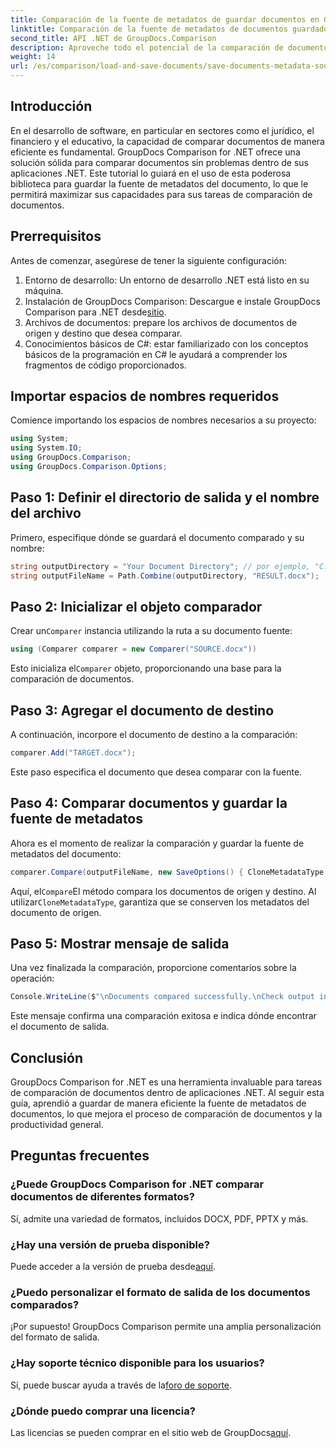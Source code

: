 ```yaml
---
title: Comparación de la fuente de metadatos de guardar documentos en GroupDocs para .NET
linktitle: Comparación de la fuente de metadatos de documentos guardados en GroupDocs para .NET
second_title: API .NET de GroupDocs.Comparison
description: Aproveche todo el potencial de la comparación de documentos en sus aplicaciones .NET aprovechando GroupDocs Comparison para .NET. Este tutorial paso a paso le muestra cómo comparar documentos sin esfuerzo, mientras se centra en guardar la fuente de metadatos del documento.
weight: 14
url: /es/comparison/load-and-save-documents/save-documents-metadata-source/
---
```

## Introducción

En el desarrollo de software, en particular en sectores como el jurídico, el financiero y el educativo, la capacidad de comparar documentos de manera eficiente es fundamental. GroupDocs Comparison for .NET ofrece una solución sólida para comparar documentos sin problemas dentro de sus aplicaciones .NET. Este tutorial lo guiará en el uso de esta poderosa biblioteca para guardar la fuente de metadatos del documento, lo que le permitirá maximizar sus capacidades para sus tareas de comparación de documentos.

## Prerrequisitos

Antes de comenzar, asegúrese de tener la siguiente configuración:

1. Entorno de desarrollo: Un entorno de desarrollo .NET está listo en su máquina.
2. Instalación de GroupDocs Comparison: Descargue e instale GroupDocs Comparison para .NET desde[sitio](https://releases.groupdocs.com/comparison/net/).
3. Archivos de documentos: prepare los archivos de documentos de origen y destino que desea comparar.
4. Conocimientos básicos de C#: estar familiarizado con los conceptos básicos de la programación en C# le ayudará a comprender los fragmentos de código proporcionados.

## Importar espacios de nombres requeridos

Comience importando los espacios de nombres necesarios a su proyecto:

```csharp
using System;
using System.IO;
using GroupDocs.Comparison;
using GroupDocs.Comparison.Options;
```

## Paso 1: Definir el directorio de salida y el nombre del archivo

Primero, especifique dónde se guardará el documento comparado y su nombre:

```csharp
string outputDirectory = "Your Document Directory"; // por ejemplo, "C:\Documentos"
string outputFileName = Path.Combine(outputDirectory, "RESULT.docx");
```

## Paso 2: Inicializar el objeto comparador

 Crear un`Comparer` instancia utilizando la ruta a su documento fuente:

```csharp
using (Comparer comparer = new Comparer("SOURCE.docx"))
```
 Esto inicializa el`Comparer` objeto, proporcionando una base para la comparación de documentos.

## Paso 3: Agregar el documento de destino

A continuación, incorpore el documento de destino a la comparación:

```csharp
comparer.Add("TARGET.docx");
```
Este paso especifica el documento que desea comparar con la fuente.

## Paso 4: Comparar documentos y guardar la fuente de metadatos

Ahora es el momento de realizar la comparación y guardar la fuente de metadatos del documento:

```csharp
comparer.Compare(outputFileName, new SaveOptions() { CloneMetadataType = MetadataType.Source });
```
 Aquí, el`Compare`El método compara los documentos de origen y destino. Al utilizar`CloneMetadataType`, garantiza que se conserven los metadatos del documento de origen.

## Paso 5: Mostrar mensaje de salida

Una vez finalizada la comparación, proporcione comentarios sobre la operación:

```csharp
Console.WriteLine($"\nDocuments compared successfully.\nCheck output in {outputDirectory}.");
```
Este mensaje confirma una comparación exitosa e indica dónde encontrar el documento de salida.

## Conclusión

GroupDocs Comparison for .NET es una herramienta invaluable para tareas de comparación de documentos dentro de aplicaciones .NET. Al seguir esta guía, aprendió a guardar de manera eficiente la fuente de metadatos de documentos, lo que mejora el proceso de comparación de documentos y la productividad general.

## Preguntas frecuentes

### ¿Puede GroupDocs Comparison for .NET comparar documentos de diferentes formatos?

Sí, admite una variedad de formatos, incluidos DOCX, PDF, PPTX y más.

### ¿Hay una versión de prueba disponible?

 Puede acceder a la versión de prueba desde[aquí](https://releases.groupdocs.com/).

### ¿Puedo personalizar el formato de salida de los documentos comparados?

¡Por supuesto! GroupDocs Comparison permite una amplia personalización del formato de salida.

### ¿Hay soporte técnico disponible para los usuarios?

 Sí, puede buscar ayuda a través de la[foro de soporte](https://forum.groupdocs.com/c/comparison/12).

### ¿Dónde puedo comprar una licencia?

 Las licencias se pueden comprar en el sitio web de GroupDocs[aquí](https://purchase.groupdocs.com/buy).
